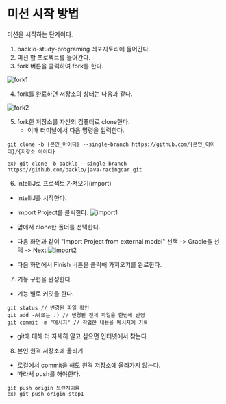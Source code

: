 # 미션 시작 방법
미션을 시작하는 단계이다.

1. backlo-study-programing 레포지토리에 들어간다.
2. 미션 할 프로젝트를 들어간다.
3. fork 버튼을 클릭하여 fork를 한다.

![fork1](https://github.com/woowacourse/woowacourse-docs/raw/master/maincourse/images/etc/fork.png)

4. fork를 완료하면 저장소의 상태는 다음과 같다.

![fork2](https://github.com/woowacourse/woowacourse-docs/raw/master/maincourse/images/fork_my_repo.png)

5.  fork한 저장소를 자신의 컴퓨터로 clone한다.
	* 이때 터미널에서 다음 명령을 입력한다.
	
~~~
git clone -b {본인_아이디} --single-branch https://github.com/{본인_아이디}/{저장소 아이디}

ex) git clone -b backlo --single-branch https://github.com/backlo/java-racingcar.git
~~~

6. IntelliJ로 프로젝트 가져오기(import)

* IntelliJ를 시작한다.
* Import Project를 클릭한다.
![import1](https://github.com/woowacourse/woowacourse-docs/raw/master/maincourse/images/etc/import1.png)

* 앞에서 clone한 폴더를 선택한다.
* 다음 화면과 같이 "Import Project from external model" 선택 -> Gradle을 선택 -> Next
![import2](https://github.com/woowacourse/woowacourse-docs/raw/master/maincourse/images/etc/import2.png)

* 다음 화면에서 Finish 버튼을 클릭해 가져오기를 완료한다.

7. 기능 구현을 완성한다.

* 기능 별로 커밋을 한다.

~~~
git status // 변경된 파일 확인
git add -A(또는 .) // 변경된 전체 파일을 한번에 반영
git commit -m "메시지" // 작업한 내용을 메시지에 기록
~~~

* git에 대해 더 자세히 알고 싶으면 인터넷에서 찾는다.

8. 본인 원격 저장소에 올리기

* 로컬에서 commit을 해도 원격 저장소에 올라가지 않는다.
* 따라서 push를 해야한다.

~~~
git push origin 브랜치이름
ex) git push origin step1
~~~

